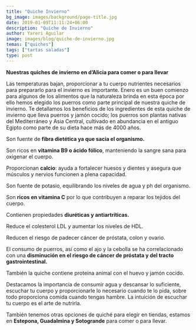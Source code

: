 ```yaml
---
title: "Quiche Invierno"
bg_image: images/background/page-title.jpg
date: 2019-01-09T11:11:24+06:00
description: "Quiche de Invierno"
author: Yareri Aguilar
image: images/blog/quiche-de-invierno.jpg
temas: ["quiches"]
tags: ["tartas saladas"]
type: post
---
```

**Nuestras quiches de invierno en d’Alicia para comer o para llevar**

Las temperaturas bajan, proporcionar a tu cuerpo nutrientes necesarios para prepararlo para el invierno es importante. Enero es un buen  comienzo para algunos de los alimentos que la naturaleza brinda en esta época por ello hemos elegido los puerros como parte principal de nuestra quiche de invierno. Te detallamos los beneficios de los ingredientes de esta quiche de invierno que lleva puerros y jamón cocido;  los puerros son plantas nativas del Mediterráneo y Asia Central, cultivado en abundancia en el antiguo Egipto como parte de su dieta hace más de 4000 años.

Son fuente de **fibra dietética ya que sacia el organismo.**

Son ricos en **vitamina B9 o ácido fólico**, manteniendo la sangre sana para oxigenar el cuerpo.

Proporcionan **calcio**: ayuda a fortalecer huesos y dientes y asegura que músculos y nervios funcionen a plena capacidad.

Son fuente de potasio, equilibrando los niveles de agua y ph del organismo.

Son **ricos en vitamina C** por lo que contribuyen a reparar los tejidos del cuerpo.

Contienen propiedades **diuréticas y antiartríticas.**

Reduce el colesterol LDL y aumentar los niveles de HDL.

Reducen el riesgo de padecer cáncer de próstata, colon y ovario.

El consumo de puerros, así como el ajo y la cebolla se ha correlacionado con una **disminución en el riesgo de cáncer de próstata y  del tracto gastrointestinal.**

También la quiche contiene proteína animal con el huevo y jamón cocido.

Destacamos la importancia de consumir agua y descansar lo suficiente, escuchar tu cuerpo y proporcionarle lo necesario cuando te lo pida, sobre todo proporciona comida cuando tengas hambre. La intuición de escuchar tu cuerpo es el arte de nutrirla.

También tenemos otras opciones de quiché para elegir en tiendas, estamos en **Estepona, Guadalmina y Sotogrande** para comer o para llevar.
